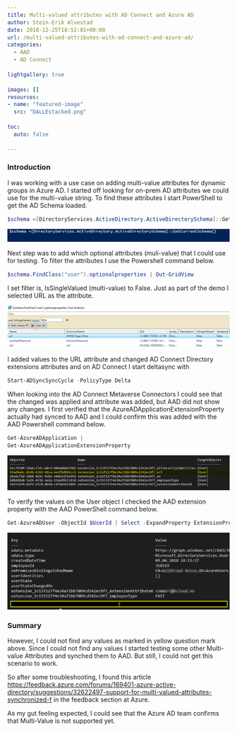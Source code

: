 ```yaml
---
title: Multi-valued attributes with AD Connect and Azure AD
author: Stein-Erik Alvestad
date: 2018-12-25T18:52:01+00:00
url: /multi-valued-attributes-with-ad-connect-and-azure-ad/
categories:
  - AAD
  - AD Connect

lightgallery: true

images: []
resources:
- name: "featured-image"
  src: "DALLEstacked.png"

toc:
  auto: false

---
```

### Introduction

I was working with a use case on adding multi-value attributes for dynamic groups in Azure AD. I started off looking for on-prem AD attributes we could use for the multi-value string. To find these attributes I start PowerShell to get the AD Schema loaded. 

```powershell
$schema =[DirectoryServices.ActiveDirectory.ActiveDirectorySchema]::GetCurrentSchema
```


![image](image.png)

Next step was to add which optional attributes (muli-value) that I could use for testing. To filter the attributes I use the Powershell command below.

```powershell
$schema.FindClass("user").optionalproperties | Out-GridView
```
I set filter is, IsSingleValued (multi-value) to False. Just as part of the demo I selected URL as the attribute.




![image](image-1.png)

I added values to the URL attribute and changed AD Connect Directory extensions attributes and on AD Connect I start deltasync with 

```powershell
Start-ADSyncSyncCycle -PolicyType Delta 
```

When looking into the AD Connect Metaverse Connectors I could see that the changed was applied and attribute was added, but AAD did not show any changes. I first verified that the AzureADApplicationExtensionProperty actually had synced to AAD and I could confirm this was added with the AAD Powershell command below.  


```powershell
Get-AzureADApplication | 
Get-AzureADApplicationExtensionProperty
```

![image](ApplicationExentisonPropertymultivalue.png)

To verify the values on the User object I checked the AAD extension property with the AAD PowerShell command below.  


```powershell
Get-AzureADUser -ObjectId $UserId | Select -ExpandProperty ExtensionProperty
```

![image](AzureAD-powershell-multivalue.png)


### Summary

However, I could not find any values as marked in yellow question mark above. Since I could not find any values I started testing some other Multi-value Attributes and synched them to AAD. But still, I could not get this scenario to work. 

So after some troubleshooting, I found this article  
<https://feedback.azure.com/forums/169401-azure-active-directory/suggestions/32622497-support-for-multi-valued-attributes-synchronized-f> in the feedback section at Azure. 

As my gut feeling expected, I could see that the Azure AD team confirms that Multi-Value is not supported yet.